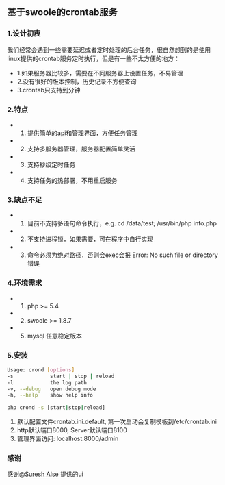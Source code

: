 ## 基于swoole的crontab服务

### 1.设计初衷
我们经常会遇到一些需要延迟或者定时处理的后台任务，很自然想到的是使用linux提供的crontab服务定时执行，但是有一些不太方便的地方：  
- 1.如果服务器比较多，需要在不同服务器上设置任务，不易管理  
- 2.没有很好的版本控制，历史记录不方便查询  
- 3.crontab只支持到分钟

### 2.特点
- 1. 提供简单的api和管理界面，方便任务管理
- 2. 支持多服务器管理，服务器配置简单灵活
- 3. 支持秒级定时任务
- 4. 支持任务的热部署，不用重启服务

### 3.缺点不足
- 1. 目前不支持多语句命令执行，e.g. cd /data/test; /usr/bin/php info.php
- 2. 不支持进程锁，如果需要，可在程序中自行实现
- 3. 命令必须为绝对路径，否则会exec会报 Error: No such file or directory错误

### 4.环境需求
- 1. php >= 5.4
- 2. swoole >= 1.8.7
- 5. mysql 任意稳定版本

### 5.安装
```sh
Usage: crond [options]
-s            start | stop | reload
-l            the log path
-v, --debug   open debug mode
-h, --help    show help info

php crond -s [start|stop|reload]
```
1. 默认配置文件crontab.ini.default, 第一次启动会复制模板到/etc/crontab.ini
2. http默认端口8000, Server默认端口8100
3. 管理界面访问: localhost:8000/admin

### 感谢
感谢[@Suresh Alse](https://github.com/alseambusher/crontab-ui) 提供的ui


